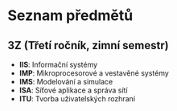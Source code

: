 # Seznam předmětů

## 3Z (Třetí ročník, zimní semestr)
- **IIS**: Informační systémy
- **IMP**: Mikroprocesorové a vestavěné systémy
- **IMS**: Modelování a simulace
- **ISA**: Síťové aplikace a správa sítí
- **ITU**: Tvorba uživatelských rozhraní
